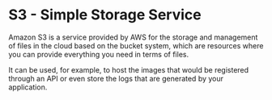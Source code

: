 # S3 - Simple Storage Service

Amazon S3 is a service provided by AWS for the storage and management of files in the cloud based on the bucket system, which are resources where you can provide everything you need in terms of files.

It can be used, for example, to host the images that would be registered through an API or even store the logs that are generated by your application.